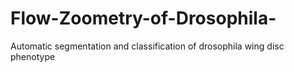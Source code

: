 # Flow-Zoometry-of-Drosophila-
Automatic segmentation and classification of drosophila wing disc phenotype
